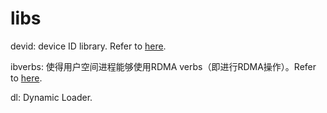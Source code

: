 # libs

devid: device ID library. Refer to [here](https://docs.oracle.com/cd/E86824_01/html/E54772/libdevid-3lib.html).

ibverbs: 使得用户空间进程能够使用RDMA verbs（即进行RDMA操作）。Refer to [here](https://www.ibm.com/docs/en/aix/7.2?topic=ofed-libibverbs-library).

dl: Dynamic Loader.